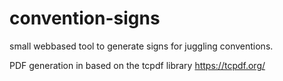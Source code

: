 # convention-signs
small webbased tool to generate signs for juggling conventions.

PDF generation in based on the tcpdf library https://tcpdf.org/
